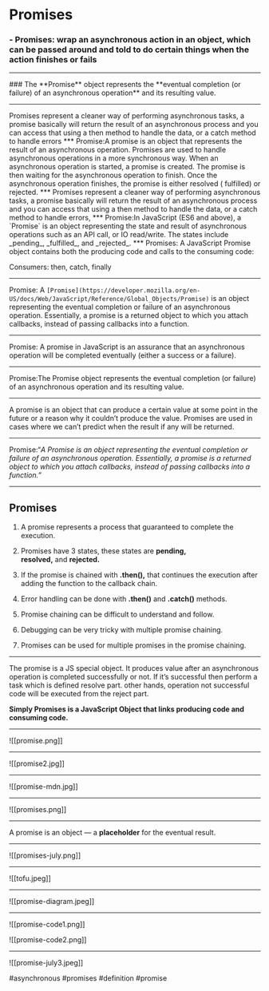 # Promises
### -   Promises: wrap an asynchronous action in an object, which can be passed around and told to do certain things when the action finishes or fails
<hr>
### The **Promise** object represents the **eventual completion (or failure) of an asynchronous operation** and its resulting value.
<hr>
Promises represent a cleaner way of performing asynchronous tasks, a promise basically will return the result of an asynchronous process and you can access that using a then method to handle the data, or a catch method to handle errors
***
Promise:A promise is an object that represents the result of an asynchronous operation. Promises are used to handle asynchronous operations in a more synchronous way. When an asynchronous operation is started, a promise is created. The promise is then waiting for the asynchronous operation to finish. Once the asynchronous operation finishes, the promise is either resolved ( fulfilled) or rejected.
***
Promises represent a cleaner way of performing asynchronous tasks, a promise basically will return the result of an asynchronous process and you can access that using a then method to handle the data, or a catch method to handle errors,
***
Promise:In JavaScript (ES6 and above), a `Promise` is an object representing the state and result of asynchronous operations such as an API call, or IO read/write. The states include _pending_, _fulfilled_, and _rejected_.
***
Promises: A JavaScript Promise object contains both the producing code and calls to the consuming code:

  Consumers: then, catch, finally
  ***
  Promise: A `[Promise](https://developer.mozilla.org/en-US/docs/Web/JavaScript/Reference/Global_Objects/Promise)` is an object representing the eventual completion or failure of an asynchronous operation. Essentially, a promise is a returned object to which you attach callbacks, instead of passing callbacks into a function.

  ***
  
Promise: A promise in JavaScript is an assurance that an asynchronous operation will be completed eventually (either a success or a failure).
***

Promise:The Promise object represents the eventual completion (or failure) of an asynchronous operation and its resulting value.
***
A promise is an object that can produce a certain value at some point in the future or a reason why it couldn’t produce the value. Promises are used in cases where we can’t predict when the result if any will be returned.
***

Promise:“_A Promise is an object representing the eventual completion or failure of an asynchronous operation. Essentially, a promise is a returned object to which you attach callbacks, instead of passing callbacks into a function.”_
***
## **Promises**

1. A promise represents a process that guaranteed to complete the execution.

2. Promises have 3 states, these states are **pending, resolved,** and **rejected.**

3. If the promise is chained with **.then(),** that continues the execution after adding the function to the callback chain.

4. Error handling can be done with **.then()** and **.catch()** methods.

5. Promise chaining can be difficult to understand and follow.

6. Debugging can be very tricky with multiple promise chaining.

7. Promises can be used for multiple promises in the promise chaining.

***
The promise is a JS special object. It produces value after an asynchronous operation is completed successfully or not. If it’s successful then perform a task which is defined resolve part. other hands, operation not successful code will be executed from the reject part.

**Simply Promises is a JavaScript Object that links producing code and consuming code.**
***
![[promise.png]]
***
![[promise2.jpg]]
***
![[promise-mdn.jpg]]
***
![[promises.png]]
***

A promise is an object — a **placeholder** for the eventual result.
***
![[promises-july.png]]
***
![[tofu.jpeg]]
***
![[promise-diagram.jpeg]]
***
![[promise-code1.png]]


![[promise-code2.png]]
***
![[promise-july3.jpeg]]


#asynchronous
#promises
#definition
#promise 
